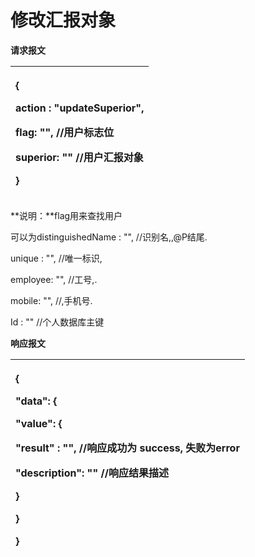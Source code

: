 # 修改汇报对象

**请求报文**

<table>
  <thead>
    <tr>
      <th style="text-align:left">
        <p>{</p>
        <p>action : &quot;updateSuperior&quot;,</p>
        <p>flag: &quot;&quot;, //&#x7528;&#x6237;&#x6807;&#x5FD7;&#x4F4D;</p>
        <p>superior: &quot;&quot; //&#x7528;&#x6237;&#x6C47;&#x62A5;&#x5BF9;&#x8C61;</p>
        <p>}</p>
      </th>
    </tr>
  </thead>
  <tbody></tbody>
</table>**说明：**flag用来查找用户

可以为distinguishedName : "",  //识别名,,@P结尾.

unique : "",              //唯一标识,

employee: "",           //工号,.

mobile: "",             //,手机号.

Id : ""                 //个人数据库主键

**响应报文**

<table>
  <thead>
    <tr>
      <th style="text-align:left">
        <p>{</p>
        <p>&quot;data&quot;: {</p>
        <p>&quot;value&quot;: {</p>
        <p>&quot;result&quot; : &quot;&quot;, //&#x54CD;&#x5E94;&#x6210;&#x529F;&#x4E3A;
          success, &#x5931;&#x8D25;&#x4E3A;error</p>
        <p>&quot;description&quot;: &quot;&quot; //&#x54CD;&#x5E94;&#x7ED3;&#x679C;&#x63CF;&#x8FF0;</p>
        <p>}</p>
        <p>}</p>
        <p>}</p>
      </th>
    </tr>
  </thead>
  <tbody></tbody>
</table>